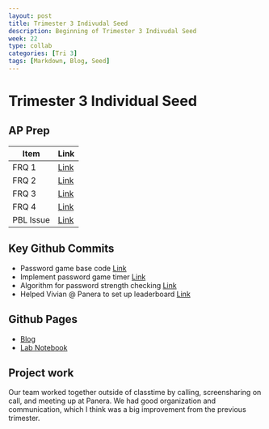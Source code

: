 ```yaml
---
layout: post
title: Trimester 3 Indivudal Seed
description: Beginning of Trimester 3 Indivudal Seed
week: 22
type: collab
categories: [Tri 3]
tags: [Markdown, Blog, Seed]
---
```

# Trimester 3 Individual Seed
## AP Prep
| Item      | Link                                                          |
|-----------|---------------------------------------------------------------|
| FRQ 1     | [Link](https://aliyatang.github.io/aliyaBlog/posts/2015frq1/) |
| FRQ 2     | [Link](https://aliyatang.github.io/aliyaBlog/posts/2015frq2/) |
| FRQ 3     | [Link](https://aliyatang.github.io/aliyaBlog/posts/2015frq3/) |
| FRQ 4     | [Link](https://aliyatang.github.io/aliyaBlog/posts/2015frq4/) |
| PBL Issue | [Link](https://github.com/aliyatang/Aliya/issues/41)          |

## Key Github Commits
- Password game base code [Link](https://github.com/GAVE-CSA/GAVE-frontend/commit/a2a90edba3205a23db11191c725c04100f27335e)
- Implement password game timer [Link](https://github.com/GAVE-CSA/GAVE-frontend/commit/c8cb7614ef108dfaed520b01f54d68518f5cfc2f)
- Algorithm for password strength checking [Link](https://github.com/GAVE-CSA/GAVE-frontend/commit/0a0095d4312ffc2e4ca279a88f7a06201b886afb)
- Helped Vivian @ Panera to set up leaderboard [Link](https://github.com/GAVE-CSA/GAVE-backend-v3/pull/6)

## Github Pages
- [Blog](https://aliyatang.github.io/aliyaBlog/)
- [Lab Notebook](https://aliyatang.github.io/aliyaBlog/schedule/)

## Project work
Our team worked together outside of classtime by calling, screensharing on call, and meeting up at Panera. We had good organization and communication, which I think was a big improvement from the previous trimester. 